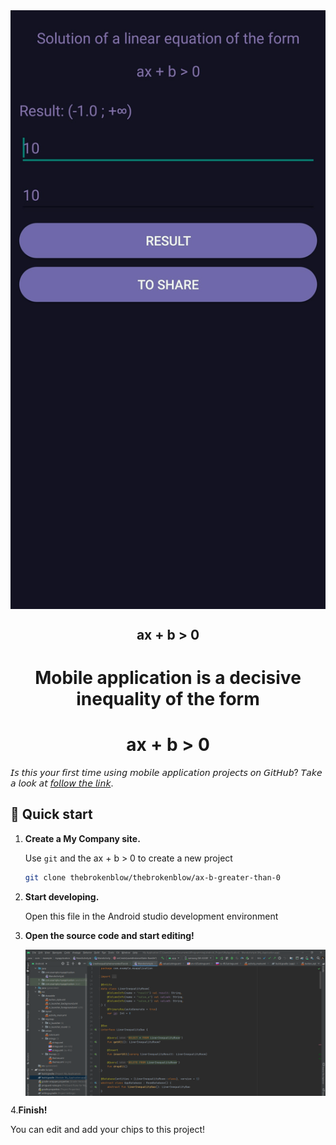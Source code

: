 <div style="text-align: center;">
    <img alt="Main Activity" align="center" src="https://github.com/thebrokenblow/ax-b-greater-than-0/blob/master/photo/Screenshot.jpg?raw=true"/>
</div> 

<h2 align="center"> ax + b > 0 </h2>

<h1 align="center"> Mobile application is a decisive inequality of the form</h1>
<h1 align="center"> ax + b > 0 </h1>


𝘐𝘴 𝘵𝘩𝘪𝘴 𝘺𝘰𝘶𝘳 𝘧𝘪𝘳𝘴𝘵 𝘵𝘪𝘮𝘦 𝘶𝘴𝘪𝘯𝘨 𝘮𝘰𝘣𝘪𝘭𝘦 𝘢𝘱𝘱𝘭𝘪𝘤𝘢𝘵𝘪𝘰𝘯 𝘱𝘳𝘰𝘫𝘦𝘤𝘵𝘴 𝘰𝘯 𝘎𝘪𝘵𝘏𝘶𝘣? 𝘛𝘢𝘬𝘦 𝘢 𝘭𝘰𝘰𝘬 𝘢𝘵 [𝘧𝘰𝘭𝘭𝘰𝘸 𝘵𝘩𝘦 𝘭𝘪𝘯𝘬](https://github.com/thebrokenblow/ax-b-greater-than-0).

## 🚀 Quick start

1. **Create a My Company site.**

    Use `git` and the ax + b > 0 to create a new project

    ```sh
    git clone thebrokenblow/thebrokenblow/ax-b-greater-than-0
    ```

2. **Start developing.**

    Open this file in the Android studio development environment


3. **Open the source code and start editing!**

    <img alt="IDE" align="center" src="https://github.com/thebrokenblow/ax-b-greater-than-0/blob/master/photo/IDE.PNG?raw=true" />

4.**Finish!**

   You can edit and add your chips to this project!